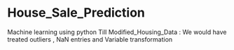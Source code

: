 # House_Sale_Prediction
Machine learning using python 
Till Modified_Housing_Data : We would have treated outliers , NaN entries and Variable transformation
